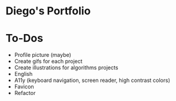 # Diego's Portfolio

# To-Dos

- Profile picture (maybe)
- Create gifs for each project
- Create illustrations for algorithms projects
- English
- A11y (keyboard navigation, screen reader, high contrast colors)
- Favicon
- Refactor
